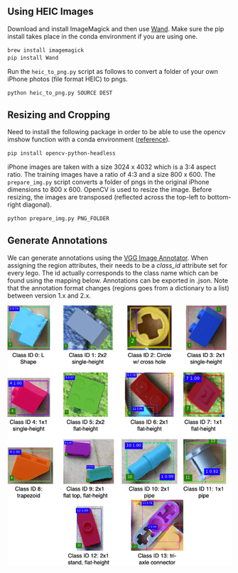 ## Using HEIC Images

Download and install ImageMagick and then use [Wand](https://docs.wand-py.org/en/0.6.4/). Make sure the pip install takes place in the conda environment if you are using one. 

``` zsh
brew install imagemagick
pip install Wand
```

Run the `heic_to_png.py` script as follows to convert a folder of your own iPhone photos (file format HEIC) to pngs.

``` zsh
python heic_to_png.py SOURCE DEST
```

## Resizing and Cropping

Need to install the following package in order to be able to use the opencv imshow function with a conda environment ([reference](https://stackoverflow.com/questions/64838511/opencv-imshow-crashes-python-launcher-on-macos-11-0-1-big-sur)).

``` zsh
pip install opencv-python-headless
```

iPhone images are taken with a size 3024 x 4032 which is a 3:4 aspect ratio. The training images have a ratio of 4:3 and a size 800 x 600. The `prepare_img.py` script converts a folder of pngs in the original iPhone dimensions to 800 x 600. OpenCV is used to resize the image. Before resizing, the images are transposed (reflected across the top-left to bottom-right diagonal).

``` zsh
python prepare_img.py PNG_FOLDER
```

## Generate Annotations

We can generate annotations using the [VGG Image Annotator](https://www.robots.ox.ac.uk/~vgg/software/via/). When assigning the region attributes, their needs to be a *class_id* attribute set for every lego. The id actually corresponds to the class name which can be found using the mapping below. Annotations can be exported in .json. Note that the annotation format changes (regions goes from a dictionary to a list) between version 1.x and 2.x.

![Class ID to lego object map](images/classes/class_diagram.png)